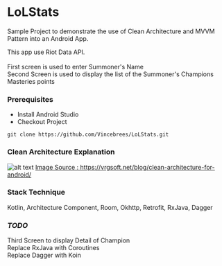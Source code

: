 # LoLStats
Sample Project to demonstrate the use of Clean Architecture and MVVM Pattern into an Android App.

This app use Riot Data API.
<br/>
<br/>
First screen is used to enter Summoner's Name
<br/>
Second Screen is used to display the list of the Summoner's Champions Masteries points
<br/>


### Prerequisites

- Install Android Studio </br>
- Checkout Project
```
git clone https://github.com/Vincebrees/LoLStats.git
```
### Clean Architecture Explanation

![alt text](http://vrgsoft.net/wp-content/uploads/2017/12/fe8c82a32b1548b1a297187e24ae755a.png)
<u>Image Source : https://vrgsoft.net/blog/clean-architecture-for-android/</u>

### Stack Technique

Kotlin, Architecture Component, Room, Okhttp, Retrofit, RxJava, Dagger

### <b><i>TODO</i></b>

Third Screen to display Detail of Champion
<br/>
Replace RxJava with Coroutines
<br/>
Replace Dagger with Koin
